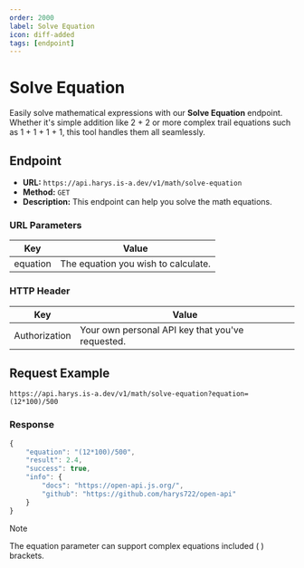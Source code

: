 ```yaml
---
order: 2000
label: Solve Equation
icon: diff-added
tags: [endpoint]
---
```


# Solve Equation
Easily solve mathematical expressions with our **Solve Equation** endpoint. Whether it's simple addition like 2 + 2 or more complex trail equations such as 1 + 1 + 1 + 1, this tool handles them all seamlessly.

## Endpoint
- **URL:** `https://api.harys.is-a.dev/v1/math/solve-equation`
- **Method:** `GET`
- **Description:** This endpoint can help you solve the math equations.

### URL Parameters
| Key  | Value |
| ------------- | ------------- |
| equation  | The equation you wish to calculate. |

### HTTP Header
| Key  | Value |
| ------------- | ------------- |
| Authorization  | Your own personal API key that you've requested. |

## Request Example
```
https://api.harys.is-a.dev/v1/math/solve-equation?equation=(12*100)/500
```

### Response
```js
{
    "equation": "(12*100)/500",
    "result": 2.4,
    "success": true,
    "info": {
        "docs": "https://open-api.js.org/",
        "github": "https://github.com/harys722/open-api"
    }
}
```

> [!NOTE]
> The equation parameter can support complex equations included ( ) brackets.
